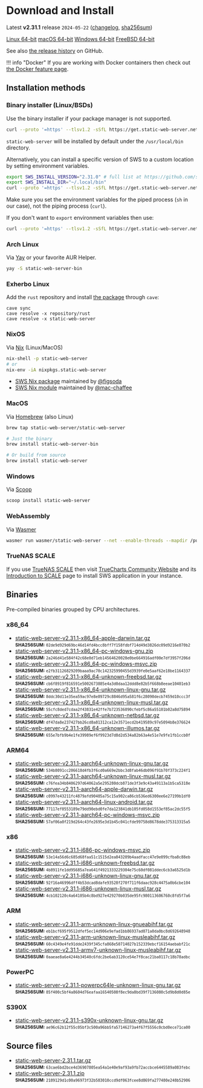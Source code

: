 <!-- Content generated. DO NOT EDIT. -->
# Download and Install

Latest **v2.31.1** release `2024-05-22` ([changelog](https://github.com/static-web-server/static-web-server/releases/tag/v2.31.1), [sha256sum](https://github.com/static-web-server/static-web-server/releases/download/v2.31.1/static-web-server-v2.31.1-SHA256SUM))

<div class="featured-downloads">

<a class="md-button md-button-sm" href="https://github.com/static-web-server/static-web-server/releases/download/v2.31.1/static-web-server-v2.31.1-x86_64-unknown-linux-gnu.tar.gz">Linux 64-bit</a> <a class="md-button md-button-sm" href="https://github.com/static-web-server/static-web-server/releases/download/v2.31.1/static-web-server-v2.31.1-x86_64-apple-darwin.tar.gz">macOS 64-bit</a>
<a class="md-button md-button-sm" href="https://github.com/static-web-server/static-web-server/releases/download/v2.31.1/static-web-server-v2.31.1-x86_64-pc-windows-msvc.zip">Windows 64-bit</a>
<a class="md-button md-button-sm" href="https://github.com/static-web-server/static-web-server/releases/download/v2.31.1/static-web-server-v2.31.1-x86_64-unknown-freebsd.tar.gz">FreeBSD 64-bit</a>

</div>

See also [the release history](https://github.com/static-web-server/static-web-server/releases) on GitHub.

!!! info "Docker"
    If you are working with Docker containers then check out [the Docker feature page](https://static-web-server.net/features/docker/).

## Installation methods

### Binary installer (Linux/BSDs)

Use the binary installer if your package manager is not supported.

```sh
curl --proto '=https' --tlsv1.2 -sSfL https://get.static-web-server.net | sh
```

`static-web-server` will be installed by default under the `/usr/local/bin` directory.

Alternatively, you can install a specific version of SWS to a custom location by setting environment variables.

```sh
export SWS_INSTALL_VERSION="2.31.0" # full list at https://github.com/static-web-server/static-web-server/tags
export SWS_INSTALL_DIR="~/.local/bin"
curl --proto '=https' --tlsv1.2 -sSfL https://get.static-web-server.net | sh
```

Make sure you set the environment variables for the piped process (`sh` in our case), not the piping process (`curl`).

If you don't want to `export` environment variables then use:

```sh
curl --proto '=https' --tlsv1.2 -sSfL https://get.static-web-server.net | SWS_INSTALL_DIR="~/.local/bin" sh
```

### Arch Linux

Via [Yay](https://github.com/Jguer/yay) or your favorite AUR Helper.

```sh
yay -S static-web-server-bin
```

### Exherbo Linux

Add the `rust` repository and install [the package](https://gitlab.exherbo.org/exherbo/rust/-/tree/master/packages/www-servers/static-web-server) through `cave`:

```
cave sync
cave resolve -x repository/rust
cave resolve -x static-web-server
```

### NixOS

Via [Nix](https://github.com/NixOS/nix) (Linux/MacOS)

```sh
nix-shell -p static-web-server
# or
nix-env -iA nixpkgs.static-web-server
```

- [SWS Nix package](https://search.nixos.org/packages?show=static-web-server&from=0&size=50&sort=relevance&type=packages&query=static-web-server) maintained by [@figsoda](https://github.com/figsoda)
- [SWS Nix module](https://nixos.wiki/wiki/Static_Web_Server) maintained by [@mac-chaffee](https://github.com/mac-chaffee)

### MacOS

Via [Homebrew](https://brew.sh/) (also Linux)

```sh
brew tap static-web-server/static-web-server

# Just the binary
brew install static-web-server-bin

# Or build from source
brew install static-web-server
```

### Windows

Via [Scoop](https://scoop.sh/)

```powershell
scoop install static-web-server
```

### WebAssembly

Via [Wasmer](https://wasmer.io/wasmer/static-web-server/)

```sh
wasmer run wasmer/static-web-server --net --enable-threads --mapdir /public:/my/host/dir -- --port 8787
```

### TrueNAS SCALE

If you use [TrueNAS SCALE](https://www.truenas.com/truenas-scale/) then visit [TrueCharts Community Website](https://truecharts.org/charts/stable/static-web-server/) and its [Introduction to SCALE](https://truecharts.org/manual/SCALE/guides/scale-intro) page to install SWS application in your instance.  

## Binaries

Pre-compiled binaries grouped by CPU architectures.

### x86_64

- [static-web-server-v2.31.1-x86_64-apple-darwin.tar.gz](https://github.com/static-web-server/static-web-server/releases/download/v2.31.1/static-web-server-v2.31.1-x86_64-apple-darwin.tar.gz)<br>
<small>**SHA256SUM:** `02de9d929d69bc46d14fd4bcc8bff7f158fdbf714d49d3826dc09d9216e870b2`</small>
- [static-web-server-v2.31.1-x86_64-pc-windows-gnu.zip](https://github.com/static-web-server/static-web-server/releases/download/v2.31.1/static-web-server-v2.31.1-x86_64-pc-windows-gnu.zip)<br>
<small>**SHA256SUM:** `2a246d41e584f42c68e0d71eb14564620028e0be664916adf00e7df3957f206d`</small>
- [static-web-server-v2.31.1-x86_64-pc-windows-msvc.zip](https://github.com/static-web-server/static-web-server/releases/download/v2.31.1/static-web-server-v2.31.1-x86_64-pc-windows-msvc.zip)<br>
<small>**SHA256SUM:** `e2fb31126829209baaa9ac70c142325990455d3939fe0e5aaf62e18be1164337`</small>
- [static-web-server-v2.31.1-x86_64-unknown-freebsd.tar.gz](https://github.com/static-web-server/static-web-server/releases/download/v2.31.1/static-web-server-v2.31.1-x86_64-unknown-freebsd.tar.gz)<br>
<small>**SHA256SUM:** `cb6f8919f816591e5002673885e4a3d0daa12ddd8e82b5f668b8eeae10401eb3`</small>
- [static-web-server-v2.31.1-x86_64-unknown-linux-gnu.tar.gz](https://github.com/static-web-server/static-web-server/releases/download/v2.31.1/static-web-server-v2.31.1-x86_64-unknown-linux-gnu.tar.gz)<br>
<small>**SHA256SUM:** `8ddc30d11e35ea59ac97e8e89729c8846d95a581f6c28090decb7459d10ccc3f`</small>
- [static-web-server-v2.31.1-x86_64-unknown-linux-musl.tar.gz](https://github.com/static-web-server/static-web-server/releases/download/v2.31.1/static-web-server-v2.31.1-x86_64-unknown-linux-musl.tar.gz)<br>
<small>**SHA256SUM:** `55cfc8ded7cdaa2f43831e42ffe7b723536090cfebf5c86a55101b02a8d75894`</small>
- [static-web-server-v2.31.1-x86_64-unknown-netbsd.tar.gz](https://github.com/static-web-server/static-web-server/releases/download/v2.31.1/static-web-server-v2.31.1-x86_64-unknown-netbsd.tar.gz)<br>
<small>**SHA256SUM:** `df47da8e237427bb26cd8a81312ca12e3571ecd2b419589c97e5094b8e376624`</small>
- [static-web-server-v2.31.1-x86_64-unknown-illumos.tar.gz](https://github.com/static-web-server/static-web-server/releases/download/v2.31.1/static-web-server-v2.31.1-x86_64-unknown-illumos.tar.gz)<br>
<small>**SHA256SUM:** `655e7bfb9b4e1fe39989ef6f9923d7d8d2d534a82b63a4e51e7e9fe1fb1ccb0f`</small>

### ARM64

- [static-web-server-v2.31.1-aarch64-unknown-linux-gnu.tar.gz](https://github.com/static-web-server/static-web-server/releases/download/v2.31.1/static-web-server-v2.31.1-aarch64-unknown-linux-gnu.tar.gz)<br>
<small>**SHA256SUM:** `534b8091cc206618d4fb3f6cd0a669e2bbc3d8fab46db096f91b70f373c224f1`</small>
- [static-web-server-v2.31.1-aarch64-unknown-linux-musl.tar.gz](https://github.com/static-web-server/static-web-server/releases/download/v2.31.1/static-web-server-v2.31.1-aarch64-unknown-linux-musl.tar.gz)<br>
<small>**SHA256SUM:** `c76fea34b8406297d64062a5e295280dcb871de3f3e9c43a49113a1b5ca5318e`</small>
- [static-web-server-v2.31.1-aarch64-apple-darwin.tar.gz](https://github.com/static-web-server/static-web-server/releases/download/v2.31.1/static-web-server-v2.31.1-aarch64-apple-darwin.tar.gz)<br>
<small>**SHA256SUM:** `c0997e43211fc4879afd90485a75c15a902ca86cb536ed6300ee6e27199b1df0`</small>
- [static-web-server-v2.31.1-aarch64-linux-android.tar.gz](https://github.com/static-web-server/static-web-server/releases/download/v2.31.1/static-web-server-v2.31.1-aarch64-linux-android.tar.gz)<br>
<small>**SHA256SUM:** `77117ef0553189e79dd90ebd0fe7da123841db105fd058d1553ef85ac2dc55f5`</small>
- [static-web-server-v2.31.1-aarch64-pc-windows-msvc.zip](https://github.com/static-web-server/static-web-server/releases/download/v2.31.1/static-web-server-v2.31.1-aarch64-pc-windows-msvc.zip)<br>
<small>**SHA256SUM:** `57af06a0f219d264c43fe2695e3d1b45c041cfde99758d8678dde375313315a5`</small>

### x86

- [static-web-server-v2.31.1-i686-pc-windows-msvc.zip](https://github.com/static-web-server/static-web-server/releases/download/v2.31.1/static-web-server-v2.31.1-i686-pc-windows-msvc.zip)<br>
<small>**SHA256SUM:** `53e14a56d6c685d68faa51c1515d2ea843209b4aadfacc47e9e099cfba8c88eb`</small>
- [static-web-server-v2.31.1-i686-unknown-freebsd.tar.gz](https://github.com/static-web-server/static-web-server/releases/download/v2.31.1/static-web-server-v2.31.1-i686-unknown-freebsd.tar.gz)<br>
<small>**SHA256SUM:** `4b8911fe1dd95685a7ea641f4921333229304e75c60df081ddec6cb3a6525d1b`</small>
- [static-web-server-v2.31.1-i686-unknown-linux-gnu.tar.gz](https://github.com/static-web-server/static-web-server/releases/download/v2.31.1/static-web-server-v2.31.1-i686-unknown-linux-gnu.tar.gz)<br>
<small>**SHA256SUM:** `92f16a46996dff4b53dcad8dafe93528f270f711f6daac928c4475a0b6cbe104`</small>
- [static-web-server-v2.31.1-i686-unknown-linux-musl.tar.gz](https://github.com/static-web-server/static-web-server/releases/download/v2.31.1/static-web-server-v2.31.1-i686-unknown-linux-musl.tar.gz)<br>
<small>**SHA256SUM:** `4cb102120c4a64105b4c8bd927e429270b035de95fc980113606760c8fd5f7a6`</small>

### ARM

- [static-web-server-v2.31.1-arm-unknown-linux-gnueabihf.tar.gz](https://github.com/static-web-server/static-web-server/releases/download/v2.31.1/static-web-server-v2.31.1-arm-unknown-linux-gnueabihf.tar.gz)<br>
<small>**SHA256SUM:** `eb1bcf695f9512dfef5ec14d906e9efad1bb86937ad071a0da0bc8d692648948`</small>
- [static-web-server-v2.31.1-arm-unknown-linux-musleabihf.tar.gz](https://github.com/static-web-server/static-web-server/releases/download/v2.31.1/static-web-server-v2.31.1-arm-unknown-linux-musleabihf.tar.gz)<br>
<small>**SHA256SUM:** `60c4349e4fe91dde2439f345cfa868e50714027b152339ebcf16154aebabf21c`</small>
- [static-web-server-v2.31.1-armv7-unknown-linux-musleabihf.tar.gz](https://github.com/static-web-server/static-web-server/releases/download/v2.31.1/static-web-server-v2.31.1-armv7-unknown-linux-musleabihf.tar.gz)<br>
<small>**SHA256SUM:** `0aaeae8a6e4244b34540c6fdc2be6ab3120ce54e7f8cac21ba0117c18b78adbc`</small>

### PowerPC

- [static-web-server-v2.31.1-powerpc64le-unknown-linux-gnu.tar.gz](https://github.com/static-web-server/static-web-server/releases/download/v2.31.1/static-web-server-v2.31.1-powerpc64le-unknown-linux-gnu.tar.gz)<br>
<small>**SHA256SUM:** `85f400c5bf4a8604d76eafaa16540508f8ec9da8bd39f7136080c5d9b8d0d85e`</small>

### S390X

- [static-web-server-v2.31.1-s390x-unknown-linux-gnu.tar.gz](https://github.com/static-web-server/static-web-server/releases/download/v2.31.1/static-web-server-v2.31.1-s390x-unknown-linux-gnu.tar.gz)<br>
<small>**SHA256SUM:** `ae96c62b12f55c05bf3c500a96bb5fa57146273a4f67f5556c0cbd0ece71ca00`</small>

## Source files

- [static-web-server-2.31.1.tar.gz](https://github.com/static-web-server/static-web-server/archive/refs/tags/v2.31.1.tar.gz)<br>
<small>**SHA256SUM:** `63cae6bd2bce4d36907805ea54a1e40e9af93a9fb72accbce6445589a083febc`</small>
- [static-web-server-2.31.1.zip](https://github.com/static-web-server/static-web-server/archive/refs/tags/v2.31.1.zip)<br>
<small>**SHA256SUM:** `2189129d1c00a96973f32b583010ccd9df063fcee8d869fa277480e248b52906`</small>
